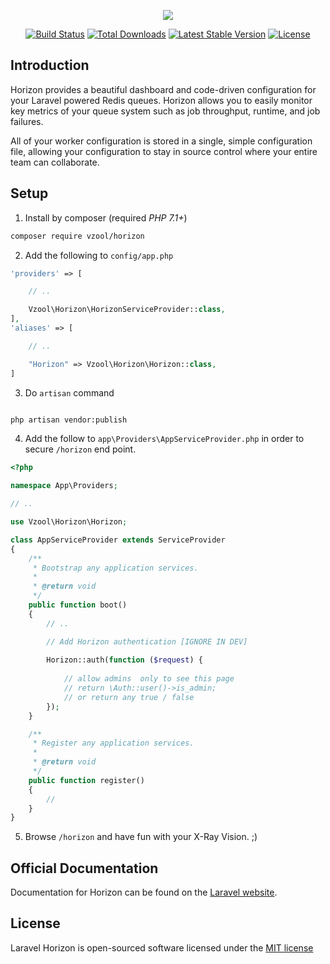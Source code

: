 <p align="center"><img src="https://laravel.com/assets/img/components/logo-horizon.svg"></p>

<p align="center">
<a href="https://travis-ci.org/laravel/horizon"><img src="https://travis-ci.org/laravel/horizon.svg" alt="Build Status"></a>
<a href="https://packagist.org/packages/laravel/horizon"><img src="https://poser.pugx.org/laravel/horizon/d/total.svg" alt="Total Downloads"></a>
<a href="https://packagist.org/packages/laravel/horizon"><img src="https://poser.pugx.org/laravel/horizon/v/stable.svg" alt="Latest Stable Version"></a>
<a href="https://packagist.org/packages/laravel/horizon"><img src="https://poser.pugx.org/laravel/horizon/license.svg" alt="License"></a>
</p>

## Introduction

Horizon provides a beautiful dashboard and code-driven configuration for your Laravel powered Redis queues. Horizon allows you to easily monitor key metrics of your queue system such as job throughput, runtime, and job failures.

All of your worker configuration is stored in a single, simple configuration file, allowing your configuration to stay in source control where your entire team can collaborate.

## Setup

1. Install by composer (required *PHP 7.1+*)

```bash
composer require vzool/horizon
```

2. Add the following to `config/app.php` 
```php
'providers' => [

    // ..

    Vzool\Horizon\HorizonServiceProvider::class,
],
'aliases' => [

    // ..

    "Horizon" => Vzool\Horizon\Horizon::class,
]
```

3. Do `artisan` command

```bash

php artisan vendor:publish

```

4. Add the follow to `app\Providers\AppServiceProvider.php` in order to secure `/horizon` end point.

```php
<?php

namespace App\Providers;

// ..

use Vzool\Horizon\Horizon;

class AppServiceProvider extends ServiceProvider
{
    /**
     * Bootstrap any application services.
     *
     * @return void
     */
    public function boot()
    {
        // ..

        // Add Horizon authentication [IGNORE IN DEV]
        
        Horizon::auth(function ($request) {
        
            // allow admins  only to see this page 
            // return \Auth::user()->is_admin;
            // or return any true / false
        });
    }

    /**
     * Register any application services.
     *
     * @return void
     */
    public function register()
    {
        //
    }
}

```

5. Browse `/horizon` and have fun with your X-Ray Vision. ;)

## Official Documentation

Documentation for Horizon can be found on the [Laravel website](http://laravel.com/docs/master/horizon).

## License

Laravel Horizon is open-sourced software licensed under the [MIT license](http://opensource.org/licenses/MIT)
